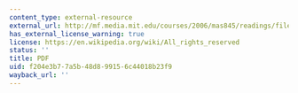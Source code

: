 ```yaml
---
content_type: external-resource
external_url: http://mf.media.mit.edu/courses/2006/mas845/readings/files/RLFeeling%20of%20Being%20There.pdf
has_external_license_warning: true
license: https://en.wikipedia.org/wiki/All_rights_reserved
status: ''
title: PDF
uid: f204e3b7-7a5b-48d8-9915-6c44018b23f9
wayback_url: ''
---
```

